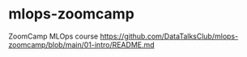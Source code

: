# mlops-zoomcamp
ZoomCamp MLOps course https://github.com/DataTalksClub/mlops-zoomcamp/blob/main/01-intro/README.md
